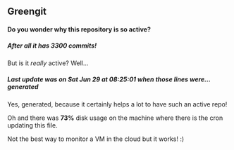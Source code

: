 ## Greengit

#### Do you wonder why this repository is so active?

##### After all it has 3300 commits!

But is it *really* active? Well...

##### Last update was on Sat Jun 29 at 08:25:01 when those lines were... generated

Yes, generated, because it certainly helps a lot to have such an active repo!

Oh and there was **73%** disk usage on the machine
where there is the cron updating this file.

Not the best way to monitor a VM in the cloud but it works! :)
